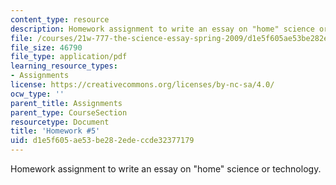 ```yaml
---
content_type: resource
description: Homework assignment to write an essay on "home" science or technology.
file: /courses/21w-777-the-science-essay-spring-2009/d1e5f605ae53be282edeccde32377179_MIT21W_777s09_assn04_hw5.pdf
file_size: 46790
file_type: application/pdf
learning_resource_types:
- Assignments
license: https://creativecommons.org/licenses/by-nc-sa/4.0/
ocw_type: ''
parent_title: Assignments
parent_type: CourseSection
resourcetype: Document
title: 'Homework #5'
uid: d1e5f605-ae53-be28-2ede-ccde32377179
---
```

Homework assignment to write an essay on "home" science or technology.